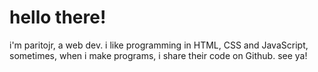 # hello there!
i'm paritojr, a web dev. i like programming in HTML, CSS and JavaScript,
sometimes, when i make programs, i share their code on Github.
see ya!
